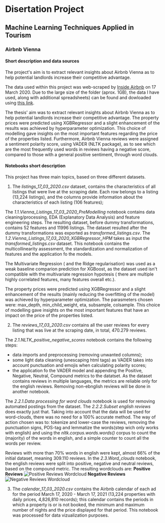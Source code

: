 # Disertation Project
## Machine Learning Techniques Applied in Tourism
### Airbnb Vienna

#### Short description and data sources

The project's aim is to extract relevant insights about Airbnb Vienna as to help potential landlords increase their competitive advantage.  

The data used within this project was web-scraped by [Inside Airbnb](http://insideairbnb.com/get-the-data.html) on 17 March 2020. Due to the large size of the folder (aprox. 1GB), the data I have used, along with additional spreadsheets) can be found and dowloaded using [this link](https://drive.google.com/drive/folders/1wZ5kNz-eCJ24Qcs_QpyFSr98THjJRjvG?usp=sharing). 

The thesis' aim was to extract relevant insights about Airbnb Vienna as to help potential landlords increase their competitive advantage. The property prices were predicted using XGBRegressor and a slight enhancement of the results was achieved by hyperparameter optimization. This choice of modelling gave insights on the most important features regarding the price of the properties listed.
Furthermore, Airbnb Vienna reviews were assigned a sentiment polarity score, using VADER (NLTK package), as to see which are the most frequently used words in reviews having a negative score, compared to those with a general positive sentiment, through word clouds.

#### Notebooks short description

This project has three main topics, based on three different datasets.

1. The *listings_17_03_2020.csv* dataset, contains the characteristics of all listings that were live at the scraping date. Each row belongs to a listing (13,224 listings), and the columns provide information about the characteristics of each listing (106 features);

The *1.1.Vienna_Listings_17_03_2020_PreModelling* notebook contains data cleaning/processing, EDA (Explanatory Data Analysis) and feature engineering steps. The resulting dataset, before dummy transformations, contains 52 features and 11996 listings. The dataset resulted after the dummy transformations was exported as *transformed_listings.csv*.
The *1.2.Vienna_Listings_17_03_2020_XGBRegressor_HPM* takes as input the *transformed_listings.csv* dataset. This notebook contains the multicollinearity assessment, the standardization and normalization of features and the application fo the models.

The Multivariate Regression ( and the Ridge regularisation) was used as a weak baseline comparion prediction for XGBoost, as the dataset used isn't compatible with the multivariate regression hypotesis ( there are multiple highly correlated features, many features overall etc.). 

The property prices were predicted using XGBRegressor and a slight enhancement of the results (mainly reducing the overfitting of the model) was achieved by hyperparameter optimization. The parasmeters chosen were: max_depth, min_child_weight, eta, subsample, colsample.
This choice of modelling gave insights on the most important features that have an impact on the price of the properties listed.

2. The *reviews_17_03_2020.csv* contains all the user reviews for every listing that was live at the scraping date, in total, 470.279 reviews.

The *2.1.NLTK_positive_negative_scores* notebook contains the following steps:
 - data imports and preprocessing (removing unwanted columns);
 - some light data cleaning (unescaping html tags) as VADER takes into account punctuation and emojis when calculating polarity scores;
 - the application fo the VADER model and appending the Positive, Negative, Neutral, Compound metrics to the datatset. As the dataset contains reviews in multiple languages, the metrics are reliable only for the english reviews. Removing non-ebnglish reviews will be done in another notebook.
 
 The *2.2.1.Data processing for word clouds* notebook is used for removing automated postings from the dataset. 
 The *2.2.2.Subset english reviews*  does exactly just that. Taking into account that the data will be used for word-clouds, there was no need for a 100% accurate method. The way of action chosen was to: tokenize and lower-case the reviews, removing the punctuation signs, POS-tag and lemmatize the words(step wich only works with english) and using the *nltk.corpus.words.words()* corpus to count the (majority) of the words in english, and a simple counter to count all the words per review. 
 
 Reviews with more than 70% words in english were kept, almost 66% of the initial dataset, meaning 309.110 reviews. 
 In the *2.3.Word_clouds* notebook, the english reviews were split into positive, negative and neutral reviews, based on the compound metric. The resulting wordclouds are: 
 **Positive Reviews**
![Positive Reviews Wordcloud](https://github.com/anazavoiu/disertation/blob/master/WordCloud300-positive.png)
 **Negative Reviews**
![Negative Reviews Wordcloud](https://github.com/anazavoiu/disertation/blob/master/WordCloud300-negative.png)




3. The  *calendar_17_03_2020.csv* contains the Airbnb calendar of each ad for the period March 17, 2020 - March 17, 2021 (13,224 properties with daily prices, 4,826,810 records); this calendar contains the periods in which a property is or is not booked, the minimum and maximum number of nights and the price displayed for that period. This notebook was processed for data vizualization purposes.
